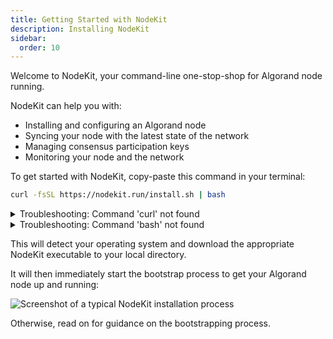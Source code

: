 ```yaml
---
title: Getting Started with NodeKit
description: Installing NodeKit
sidebar:
  order: 10
---
```


Welcome to NodeKit, your command-line one-stop-shop for Algorand node running.

NodeKit can help you with:

- Installing and configuring an Algorand node
- Syncing your node with the latest state of the network
- Managing consensus participation keys
- Monitoring your node and the network

To get started with NodeKit, copy-paste this command in your terminal:

```bash
curl -fsSL https://nodekit.run/install.sh | bash
```

<details><summary>Troubleshooting: Command 'curl' not found</summary>
If you get an error about the `curl` command not being found, you need to install the `curl` package.

On Ubuntu systems, you do this with:

```bash
sudo apt install -y curl
```
</details>
<details><summary>Troubleshooting: Command 'bash' not found</summary>
Some versions of Mac OS may not include the required `bash` executable that runs the installer.

If you get an error about `bash` not being available, please install bash on your system manually.

For Mac OS, a popular way to do this is to install [Homebrew](https://brew.sh/) and then install bash using:

```bash
brew install bash
```
</details>

This will detect your operating system and download the appropriate NodeKit executable to your local directory.

It will then immediately start the bootstrap process to get your Algorand node up and running:

![Screenshot of a typical NodeKit installation process](/assets/nodekit-install.png)

Otherwise, read on for guidance on the bootstrapping process.
